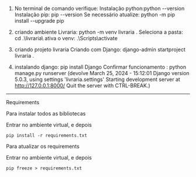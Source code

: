  
1. No terminal de comando verifique:
 Instalação python:python --version
 Instalação pip: pip --version 
    Se necessário atualize: python -m pip install --upgrade pip 


2. criando ambiente
    Livraria:  python -m venv livraria .
    Seleciona a pasta: cd .\livraria\ 
    ativa o venv: .\Scripts\activate

3. criando projeto livraria 
    Criando com Django: django-admin startproject livraria .

4. instalando django:  pip install Django 
    Confirmar funcionamento : python manage.py runserver
    (devolve March 25, 2024 - 15:12:01
    Django version 5.0.3, using settings 'livraria.settings'
    Starting development server at http://127.0.0.1:8000/
    Quit the server with CTRL-BREAK.)

------------------------

Requirements

Para instalar todos as bibliotecas 

Entrar no ambiente virtual, e depois 
```
pip install -r requirements.txt
```

Para atualizar os requirements

Entrar no ambiente virtual, e depois 
```
pip freeze > requirements.txt
```
